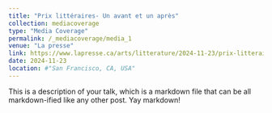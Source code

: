 ```yaml
---
title: "Prix littéraires- Un avant et un après"
collection: mediacoverage
type: "Media Coverage"
permalink: /_mediacoverage/media_1
venue: "La presse"
link: https://www.lapresse.ca/arts/litterature/2024-11-23/prix-litteraires/un-avant-et-un-apres.php
date: 2024-11-23
location: #"San Francisco, CA, USA"
---
```


This is a description of your talk, which is a markdown file that can be all markdown-ified like any other post. Yay markdown!
